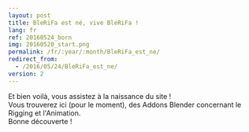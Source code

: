 ```yaml
---
layout: post
title: BleRiFa est né, vive BleRiFa !
lang: fr
ref: 20160524_born
img: 20160520_start.png
permalink: /fr/:year/:month/BleRiFa_est_ne/
redirect_from:
  - /2016/05/24/BleRiFa_est_ne/
version: 2
---
```


Et bien voilà, vous assistez à la naissance du site !  
Vous trouverez ici (pour le moment), des Addons Blender concernant le Rigging et l'Animation.  
Bonne découverte !  
